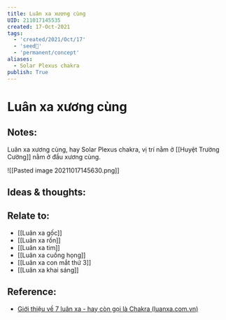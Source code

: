 ```yaml
---
title: Luân xa xương cùng
UID: 211017145535
created: 17-Oct-2021
tags:
  - 'created/2021/Oct/17'
  - 'seed🥜'
  - 'permanent/concept'
aliases:
  - Solar Plexus chakra
publish: True
---
```

# Luân xa xương cùng

## Notes:
Luân xa xương cùng, hay Solar Plexus chakra, vị trí nằm ở [[Huyệt Trường Cường]] nằm ở đầu xương cùng.

![[Pasted image 20211017145630.png]]

## Ideas & thoughts:

## Relate to:
- [[Luân xa gốc]]
- [[Luân xa rốn]]
- [[Luân xa tim]]
- [[Luân xa cuống họng]]
- [[Luân xa con mắt thứ 3]]
- [[Luân xa khai sáng]]

## Reference:
- [Giới thiệu về 7 luân xa - hay còn gọi là Chakra (luanxa.com.vn)](https://luanxa.com.vn/gioi-thieu-ve-7-luan-xa/)

